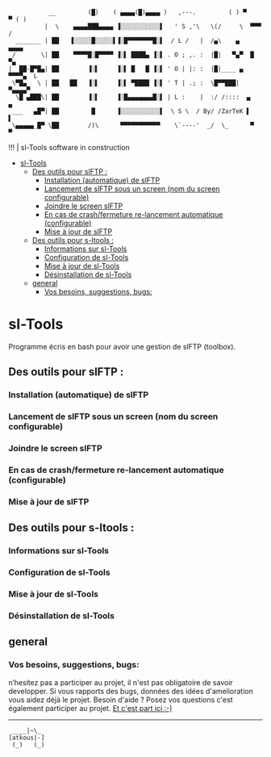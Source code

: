 ```
           __         (█)    ( ▄▄▄▄(█)▄▄▄▄ )   ,---.         ( ) ▀     ▀ ( )
          |  \    ▄▄▄▄███▄▄▄▄ ▐░░░░░░░░░░░▌   ' S ,'\   \(/     \  ▀▀▀  /
  _______ | ██   ▐░░░░░█░░░░░▌▐░█▀▀▀▀▀▀▀█░▌  / L /   |  /▄\    ▄    ▄▄▄▄
 /       \| ██    ▀▀▀▀█░█▀▀▀▀ ▐░▌ ████▄ ▐░▌ . O ; ,. :  |█|   ▀▄▀  █     ▀▄
|  ██-█▀█▄| ██        ▐░▌     ▐░▌ █   █ ▐░▌ ' O | |: :  |█|____ ▄  ▀▀▀▀▄  L
 \▀█▄   \ | ██   ██   ▐░▌     ▐░▌ ▀████ ▐░▌ ' T | .; :  \█▀▀███| ▀▄▄▄▄▀    
  \█ ▄███\| ██        ▐░▌     ▐░█▄▄▄▄▄▄▄█░▌ | L :    |  :/ /::::  ▄   ▄
 ___   ▄█▀| ██         █      ▐░░░░░░░░░░░▌  \ S \  / By/ /ZarTeK ▌   ▌
 \▄▄▄▄▄_█▀ \██        /)\      ▀▀▀▀▀▀▀▀▀▀▀    \`----'  _/  \_      ▀   ▀
```
!!! | sl-Tools software in construction
- [sl-Tools](#sl-tools)
  - [Des outils pour slFTP :](#des-outils-pour-slftp-)
    - [Installation (automatique) de slFTP](#installation-automatique-de-slftp)
    - [Lancement de slFTP sous un screen (nom du screen configurable)](#lancement-de-slftp-sous-un-screen-nom-du-screen-configurable)
    - [Joindre le screen slFTP](#joindre-le-screen-slftp)
    - [En cas de crash/fermeture re-lancement automatique (configurable)](#en-cas-de-crashfermeture-re-lancement-automatique-configurable)
    - [Mise à jour de slFTP](#mise-à-jour-de-slftp)
  - [Des outils pour s-ltools :](#des-outils-pour-s-ltools-)
    - [Informations sur sl-Tools](#informations-sur-sl-tools)
    - [Configuration de sl-Tools](#configuration-de-sl-tools)
    - [Mise à jour de sl-Tools](#mise-à-jour-de-sl-tools)
    - [Désinstallation de sl-Tools](#désinstallation-de-sl-tools)
  - [general](#general)
    - [Vos besoins, suggestions, bugs:](#vos-besoins-suggestions-bugs)
 
# sl-Tools
Programme écris en bash pour avoir une gestion de slFTP (toolbox). 

## Des outils pour slFTP :

### Installation (automatique) de slFTP

### Lancement de slFTP sous un screen (nom du screen configurable)
### Joindre le screen slFTP
### En cas de crash/fermeture re-lancement automatique (configurable)
### Mise à jour de slFTP
## Des outils pour s-ltools :
### Informations sur sl-Tools
### Configuration de sl-Tools
### Mise à jour de sl-Tools
### Désinstallation de sl-Tools
## general
### Vos besoins, suggestions, bugs: 
n’hesitez pas a participer au projet, il n'est pas obligatoire de savoir developper.
Si vous rapports des bugs, données des idées d'amelioration vous aidez déjà le projet.
Besoin d'aide ? Posez vos questions c'est également participer au projet.
[Et c'est part ici :-)](https://github.com/ZarTek-Creole/slTools/issues/new)

---
```
 ____|~\_
[atkous|-]
 (_)   (_)
```